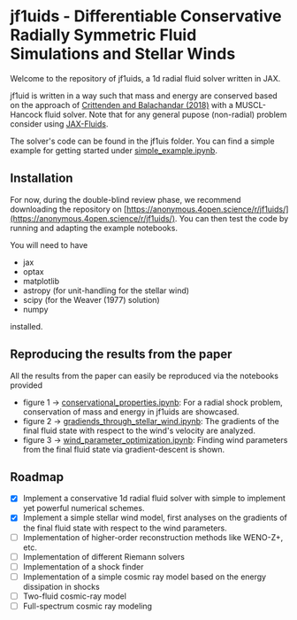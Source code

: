 # jf1uids - Differentiable Conservative Radially Symmetric Fluid Simulations and Stellar Winds

Welcome to the repository of jf1uids, a 1d radial fluid solver written in JAX.

jf1uid is written in a way such that mass and energy are conserved based on the approach of [Crittenden and Balachandar (2018)](https://doi.org/10.1007/s00193-017-0784-y) with a MUSCL-Hancock fluid solver. Note that for any general pupose (non-radial) problem consider using [JAX-Fluids](https://github.com/tumaer/JAXFLUIDS).

The solver's code can be found in the jf1uis folder. You can find a simple example for getting
started under [simple_example.ipynb](simple_example.ipynb).

## Installation
For now, during the double-blind review phase, we recommend downloading the repository on [https://anonymous.4open.science/r/jf1uids/](https://anonymous.4open.science/r/jf1uids/). You can then test the code by running and adapting the example notebooks.

You will need to have

- jax
- optax
- matplotlib
- astropy (for unit-handling for the stellar wind)
- scipy (for the Weaver (1977) solution)
- numpy

installed.

## Reproducing the results from the paper

All the results from the paper can easily be reproduced via the notebooks provided

- figure 1 -> [conservational_properties.ipynb](conservational_properties.ipynb): For a radial shock problem, conservation of mass and energy in jf1uids are showcased.
- figure 2 -> [gradiends_through_stellar_wind.ipynb](gradiends_through_stellar_wind.ipynb): The gradients of the final fluid state with respect to the wind's velocity are analyzed.
- figure 3 -> [wind_parameter_optimization.ipynb](wind_parameter_optimization.ipynb): Finding wind parameters from the final fluid state via
gradient-descent is shown.

## Roadmap

- [x] Implement a conservative 1d radial fluid solver with simple to implement yet powerful numerical schemes.
- [x] Implement a simple stellar wind model, first analyses on the gradients of the final fluid state with respect to the wind parameters.
- [ ] Implementation of higher-order reconstruction methods like WENO-Z+, etc. 
- [ ] Implementation of different Riemann solvers
- [ ] Implementation of a shock finder
- [ ] Implementation of a simple cosmic ray model based on the energy dissipation in shocks
- [ ] Two-fluid cosmic-ray model
- [ ] Full-spectrum cosmic ray modeling